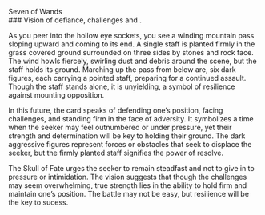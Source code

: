 Seven of Wands  
\#\#\# Vision of defiance, challenges and .

As you peer into the hollow eye sockets, you see a winding mountain pass sloping upward and coming to its end. A single staff is planted firmly in the grass covered ground surrounded on three sides by stones and rock face. The wind howls fiercely, swirling dust and debris around the scene, but the staff holds its ground. Marching up the pass from below are, six dark figures, each carrying a pointed staff, preparing for a continued assault. Though the staff stands alone, it is unyielding, a symbol of resilience against mounting opposition.

In this future, the card speaks of defending one’s position, facing challenges, and standing firm in the face of adversity. It symbolizes a time when the seeker may feel outnumbered or under pressure, yet their strength and determination will be key to holding their ground. The dark aggressive figures represent forces or obstacles that seek to displace the seeker, but the firmly planted staff signifies the power of resolve.

The Skull of Fate urges the seeker to remain steadfast and not to give in to pressure or intimidation. The vision suggests that though the challenges may seem overwhelming, true strength lies in the ability to hold firm and maintain one’s position. The battle may not be easy, but resilience will be the key to sucess.  

